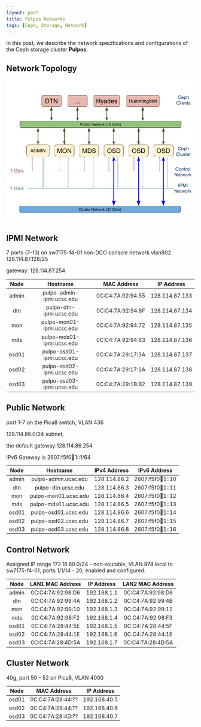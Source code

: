 ```yaml
---
layout: post
title: Pulpos Networks
tags: [Ceph, Storage, Network]
---
```


In this post, we describe the network specifications and configurations of the Ceph storage cluster **Pulpos**.<!-- more -->

## Network Topology
![Pulpos Network Topology](/images/pulpos_networks.png)

## IPMI Network
7 ports (7-13) on sw7175-f4-01
non-DCO console network
vlan802
128.114.87.128/25

gateway: 128.114.87.254

| Node  | Hostname                  | MAC Address       | IP Address     |
| :---: |:-------------------------:| :----------------:| :------------: |
| admin | pulpo-admin-ipmi.ucsc.edu | 0C:C4:7A:92:94:55 | 128.114.87.133 |
| dtn   | pulpo-dtn-ipmi.ucsc.edu   | 0C:C4:7A:92:94:8F | 128.114.87.134 |
| mon   | pulpo-mon01-ipmi.ucsc.edu | 0C:C4:7A:92:94:72 | 128.114.87.135 |
| mds   | pulpo-mds01-ipmi.ucsc.edu | 0C:C4:7A:92:94:63 | 128.114.87.136 |
| osd01 | pulpo-osd01-ipmi.ucsc.edu | 0C:C4:7A:29:17:3A | 128.114.87.137 |
| osd02 | pulpo-osd02-ipmi.ucsc.edu | 0C:C4:7A:29:17:1A | 128.114.87.138 |
| osd03 | pulpo-osd03-ipmi.ucsc.edu | 0C:C4:7A:29:1B:B2 | 128.114.87.139 |

## Public Network

port 1-7 on the Pica8 switch, VLAN 436

128.114.86.0/24 subnet,

the default gateway:128.114.86.254

IPv6 Gateway is 2607:f5f0:100:1::1/64

| Node  | Hostname             | IPv4 Address | IPv6 Address        |
| :---: |:--------------------:| :----------: | :-----------------: |
| admin | pulpo-admin.ucsc.edu | 128.114.86.2 | 2607:f5f0:100:1::10 |
| dtn   | pulpo-dtn.ucsc.edu   | 128.114.86.3 | 2607:f5f0:100:1::11 |
| mon   | pulpo-mon01.ucsc.edu | 128.114.86.4 | 2607:f5f0:100:1::12 |
| mds   | pulpo-mds01.ucsc.edu | 128.114.86.5 | 2607:f5f0:100:1::13 |
| osd01 | pulpo-osd01.ucsc.edu | 128.114.86.6 | 2607:f5f0:100:1::14 |
| osd02 | pulpo-osd02.ucsc.edu | 128.114.86.7 | 2607:f5f0:100:1::15 |
| osd03 | pulpo-osd03.ucsc.edu | 128.114.86.8 | 2607:f5f0:100:1::16 |


## Control Network

Assigned IP range 172.16.60.0/24 - non-routable, VLAN 874 local to sw7175-f4-01, ports 1/1/14 - 20, enabled and configured.

| Node  | LAN1 MAC Address  | IP Address  | LAN2 MAC Address  |
| :---: |:-----------------:| :----------:| :---------------: |
| admin | 0C:C4:7A:92:98:D6 | 192.168.1.1 | 0C:C4:7A:92:98:D6 |
| dtn   | 0C:C4:7A:92:99:4A | 192.168.1.2 | 0C:C4:7A:92:99:4B |
| mon   | 0C:C4:7A:92:99:10 | 192.168.1.3 | 0C:C4:7A:92:99:11 |
| mds   | 0C:C4:7A:92:98:F2 | 192.168.1.4 | 0C:C4:7A:92:98:F3 |
| osd01 | 0C:C4:7A:28:44:5E | 192.168.1.5 | 0C:C4:7A:28:44:5F |
| osd02 | 0C:C4:7A:28:44:1E | 192.168.1.6 | 0C:C4:7A:28:44:1E |
| osd03 | 0C:C4:7A:28:4D:5A | 192.168.1.7 | 0C:C4:7A:28:4D:5A |

## Cluster Network

40g, port 50 - 52 on Pica8, VLAN 4000

| Node  | MAC Address       | IP Address   |
| :---: |:-----------------:| :-----------:|
| osd01 | 0C:C4:7A:28:44:?? | 192.168.40.5 |
| osd02 | 0C:C4:7A:28:44:?? | 192.168.40.6 |
| osd03 | 0C:C4:7A:28:4D:?? | 192.168.40.7 |
